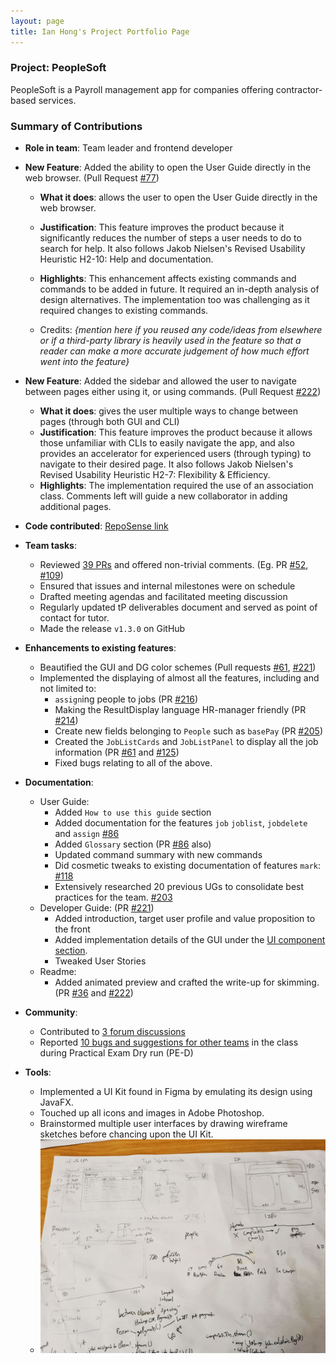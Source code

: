 ```yaml
---
layout: page
title: Ian Hong's Project Portfolio Page
---
```


### Project: PeopleSoft

PeopleSoft is a Payroll management app for companies offering contractor-based services.


### Summary of Contributions

* **Role in team**: Team leader and frontend developer
* **New Feature**: Added the ability to open the User Guide directly in the web browser. (Pull Request [\#77](https://github.com/AY2122S2-CS2103T-T11-4/tp/pull/77))
  * **What it does**: allows the user to open the User Guide directly in the web browser.
  * **Justification**: This feature improves the product because it significantly reduces the number of steps a user needs to do to search for help. It also follows Jakob Nielsen's Revised Usability Heuristic H2-10: Help and documentation.
  * **Highlights**: This enhancement affects existing commands and commands to be added in future. It required an in-depth analysis of design alternatives. The implementation too was challenging as it required changes to existing commands.

  * Credits: *{mention here if you reused any code/ideas from elsewhere or if a third-party library is heavily used in the feature so that a reader can make a more accurate judgement of how much effort went into the feature}*

* **New Feature**: Added the sidebar and allowed the user to navigate between pages either using it, or using commands. (Pull Request [\#222](https://github.com/AY2122S2-CS2103T-T11-4/tp/pull/222))
  * **What it does**: gives the user multiple ways to change between pages (through both GUI and CLI)
  * **Justification**: This feature improves the product because it allows those unfamiliar with CLIs to easily navigate the app, and also provides an accelerator for experienced users (through typing) to navigate to their desired page. It also follows Jakob Nielsen's Revised Usability Heuristic H2-7: Flexibility & Efficiency.
  * **Highlights**: The implementation required the use of an association class. Comments left will guide a new collaborator in adding additional pages.

* **Code contributed**: [RepoSense link](https://nus-cs2103-ay2122s2.github.io/tp-dashboard/?search=ian-from-dover&sort=groupTitle&sortWithin=title&since=2022-02-18&timeframe=commit&mergegroup=&groupSelect=groupByRepos&breakdown=true&checkedFileTypes=docs~functional-code~test-code~other&tabOpen=true&tabType=authorship&zFR=false&tabAuthor=ian-from-dover&tabRepo=AY2122S2-CS2103T-T11-4%2Ftp%5Bmaster%5D&authorshipIsMergeGroup=false&authorshipFileTypes=docs~functional-code~test-code~other&authorshipIsBinaryFileTypeChecked=false)

* **Team tasks**:
  * Reviewed [39 PRs](https://github.com/AY2122S2-CS2103T-T11-4/tp/pulls?q=is%3Apr+is%3Aclosed+reviewed-by%3Aian-from-dover+) and offered non-trivial comments. (Eg. PR [\#52](https://github.com/AY2122S2-CS2103T-T11-4/tp/pull/52), [\#109](https://github.com/AY2122S2-CS2103T-T11-4/tp/pull/109))
  * Ensured that issues and internal milestones were on schedule
  * Drafted meeting agendas and facilitated meeting discussion
  * Regularly updated tP deliverables document and served as point of contact for tutor.
  * Made the release `v1.3.0` on GitHub

* **Enhancements to existing features**:
  * Beautified the GUI and DG color schemes (Pull requests [\#61](https://github.com/AY2122S2-CS2103T-T11-4/tp/pull/61), [\#221](https://github.com/AY2122S2-CS2103T-T11-4/tp/pull/221))
  * Implemented the displaying of almost all the features, including and not limited to:
    * `assign`ing people to jobs (PR [\#216](https://github.com/AY2122S2-CS2103T-T11-4/tp/pull/216))
    * Making the ResultDisplay language HR-manager friendly (PR [\#214](https://github.com/AY2122S2-CS2103T-T11-4/tp/pull/214))
    * Create new fields belonging to `People` such as `basePay` (PR [\#205](https://github.com/AY2122S2-CS2103T-T11-4/tp/pull/205))
    * Created the `JobListCards` and `JobListPanel` to display all the job information (PR [\#61](https://github.com/AY2122S2-CS2103T-T11-4/tp/pull/61) and [\#125](https://github.com/AY2122S2-CS2103T-T11-4/tp/pull/125))
    * Fixed bugs relating to all of the above.

* **Documentation**:
  * User Guide:
    * Added `How to use this guide` section
    * Added documentation for the features `job` `joblist`, `jobdelete` and `assign` [\#86](https://github.com/AY2122S2-CS2103T-T11-4/tp/pull/86/files)
    * Added `Glossary` section (PR [\#86](https://github.com/AY2122S2-CS2103T-T11-4/tp/pull/86/files) also)
    * Updated command summary with new commands
    * Did cosmetic tweaks to existing documentation of features `mark`: [\#118](https://github.com/AY2122S2-CS2103T-T11-4/tp/pull/118/)
    * Extensively researched 20 previous UGs to consolidate best practices for the team. [\#203](https://github.com/AY2122S2-CS2103T-T11-4/tp/issues/203)
  * Developer Guide: (PR [\#221](https://github.com/AY2122S2-CS2103T-T11-4/tp/pull/221))
    * Added introduction, target user profile and value proposition to the front
    * Added implementation details of the GUI under the [UI component section](https://ay2122s2-cs2103t-t11-4.github.io/tp/DeveloperGuide.html).
    * Tweaked User Stories
  * Readme:
    * Added animated preview and crafted the write-up for skimming. (PR [\#36](https://github.com/AY2122S2-CS2103T-T11-4/tp/pull/36) and [\#222](https://github.com/AY2122S2-CS2103T-T11-4/tp/pull/222))

* **Community**:
  * Contributed to [3 forum discussions](https://github.com/nus-cs2103-AY2122S2/forum/issues?q=is%3Aissue+author%3Aian-from-dover)
  * Reported [10 bugs and suggestions for other teams](https://github.com/ian-from-dover/ped/issues) in the class during Practical Exam Dry run (PE-D)

* **Tools**:
  * Implemented a UI Kit found in Figma by emulating its design using JavaFX.
  * Touched up all icons and images in Adobe Photoshop.
  * Brainstormed multiple user interfaces by drawing wireframe sketches before chancing upon the UI Kit.
  * ![Sketches](../images/ian_sketches.jpg)
